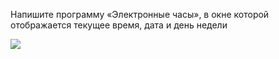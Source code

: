 <p>Напишите программу «Электронные часы», в окне которой отображается текущее время, дата и день недели</p>
<img align="center" src="https://habrastorage.org/files/5ef/830/3c6/5ef8303c6aba4bb8be0f511715f310bd.gif"/>
